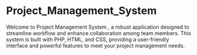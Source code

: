 # Project_Management_System

Welcome to Project Management System , a robust application designed to streamline workflow and enhance collaboration among team members. This system is built with PHP, HTML, and CSS, providing a user-friendly interface and powerful features to meet your project management needs.
